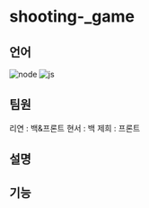 ﻿# shooting-_game

## 언어
![node](https://img.shields.io/badge/Node.js-43853D?style=for-the-badge&logo=node.js&logoColor=white) ![js](https://img.shields.io/badge/JavaScript-F7DF1E?style=for-the-badge&logo=JavaScript&logoColor=white)
## 팀원
리연 : 백&프론트
현서 : 백
제희 : 프론트

## 설명

## 기능

